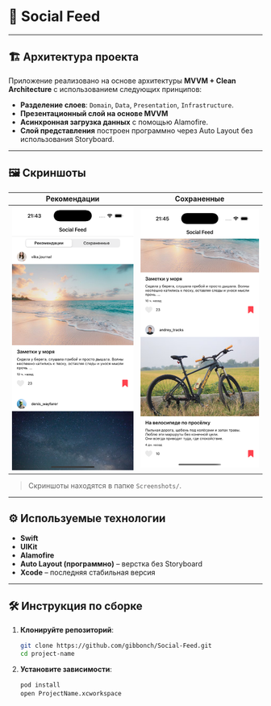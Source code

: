 # 📱 Social Feed



---

## 🏗 Архитектура проекта

Приложение реализовано на основе архитектуры **MVVM + Clean Architecture** с использованием следующих принципов:

- **Разделение слоев**: `Domain`, `Data`, `Presentation`, `Infrastructure`.
- **Презентационный слой на основе MVVM**
- **Асинхронная загрузка данных** с помощью Alamofire.
- **Слой представления** построен программно через Auto Layout без использования Storyboard.

---

## 🖼 Скриншоты

| Рекомендации | Сохраненные | 
|---------------|----------------|
| ![screenshot1](https://github.com/gibbonch/Social-Feed/blob/4288788433ac80c9368960c645d0333c563fa56e/Screenshots/recs.png) | ![screenshot2](https://github.com/gibbonch/Social-Feed/blob/4288788433ac80c9368960c645d0333c563fa56e/Screenshots/stored.png) |

> Скриншоты находятся в папке `Screenshots/`.

---

## ⚙️ Используемые технологии

- **Swift**
- **UIKit**
- **Alamofire**
- **Auto Layout (программно)** – верстка без Storyboard
- **Xcode** – последняя стабильная версия

---

## 🛠 Инструкция по сборке

1. **Клонируйте репозиторий**:
   ```bash
   git clone https://github.com/gibbonch/Social-Feed.git
   cd project-name
   ```
   
2. **Установите зависимости**:
    ```bash
    pod install
    open ProjectName.xcworkspace
    ```
